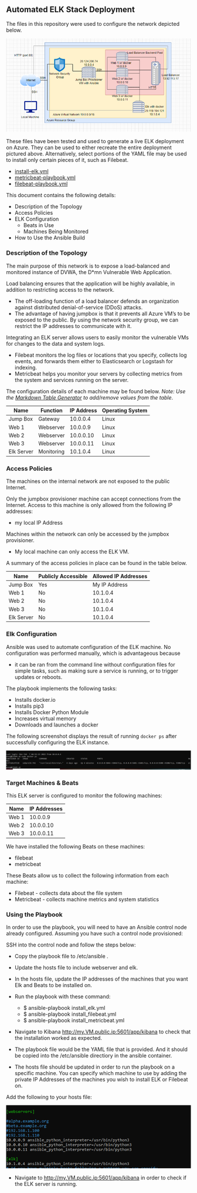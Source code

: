 ## Automated ELK Stack Deployment

The files in this repository were used to configure the network depicted below.

![diagram](https://github.com/Jessicabrownsugar/Elk_stack_Project/blob/main/Images/Diagram.PNG)

These files have been tested and used to generate a live ELK deployment on Azure. They can be used to either recreate the entire deployment pictured above. Alternatively, select portions of the YAML file may be used to install only certain pieces of it, such as Filebeat.

  - [install-elk.yml](https://github.com/Jessicabrownsugar/Elk_stack_Project/blob/main/Ansible/install-elk.yml.txt)
  - [metricbeat-playbook.yml](https://github.com/Jessicabrownsugar/Elk_stack_Project/blob/main/Ansible/Metricbeat-Playbook.yml.txt)
  - [filebeat-playbook.yml](https://github.com/Jessicabrownsugar/Elk_stack_Project/blob/main/Ansible/filebeat-playbook.yml.txt)

This document contains the following details:
- Description of the Topology
- Access Policies
- ELK Configuration
  - Beats in Use
  - Machines Being Monitored
- How to Use the Ansible Build


### Description of the Topology

The main purpose of this network is to expose a load-balanced and monitored instance of DVWA, the D*mn Vulnerable Web Application.

Load balancing ensures that the application will be highly available, in addition to restricting access to the network.
- The off-loading function of a load balancer defends an organization against distributed denial-of-service (DDoS) attacks.  
- The advantage of having jumpbox is that it  prevents all Azure VM’s to be exposed to the public. By using the network security group, we can restrict the IP addresses to communicate with it.

Integrating an ELK server allows users to easily monitor the vulnerable VMs for changes to the data and system logs.
- Filebeat monitors the log files or locations that you specify, collects log events, and forwards them either to Elasticsearch or Logstash for indexing.
- Metricbeat helps you monitor your servers by collecting metrics from the system and services running on the server.

The configuration details of each machine may be found below.
_Note: Use the [Markdown Table Generator](http://www.tablesgenerator.com/markdown_tables) to add/remove values from the table_.

| Name     | Function | IP Address | Operating System |
|----------|----------|------------|------------------|
| Jump Box | Gateway  | 10.0.0.4| Linux            |
| Web 1     |  Webserver | 10.0.0.9   | Linux          |
| Web 2     | Webserver | 10.0.0.10    |   Linux         |
| Web 3    |  Webserver |  10.0.0.11    | Linux          |
| Elk Server| Monitoring| 10.1.0.4| Linux|
### Access Policies

The machines on the internal network are not exposed to the public Internet. 

Only the jumpbox provisioner machine can accept connections from the Internet. Access to this machine is only allowed from the following IP addresses:
- my local IP Address

Machines within the network can only be accessed by the jumpbox provisioner.
- My local machine can only access the ELK VM.

A summary of the access policies in place can be found in the table below.

| Name     | Publicly Accessible | Allowed IP Addresses |
|----------|---------------------|----------------------|
| Jump Box | Yes             | My IP Address   |
|  Web 1     |      No       |     10.1.0.4         |
|    Web 2   |  No          |      10.1.0.4        |
|Web 3	| No	|	10.1.0.4|
| Elk Server| No| 10.1.0.4|

### Elk Configuration

Ansible was used to automate configuration of the ELK machine. No configuration was performed manually, which is advantageous because
-  it can be ran from the command line without configuration files for simple tasks, such as making sure a service is running, or to trigger updates or reboots.


The playbook implements the following tasks:

- Installs docker.io
- Installs pip3
- Installs Docker Python Module
- Increases virtual memory
- Downloads and launches a docker

The following screenshot displays the result of running `docker ps` after successfully configuring the ELK instance.

![docker-ps](Images/docker_ps.PNG)

### Target Machines & Beats
This ELK server is configured to monitor the following machines:

| Name     |IP Addresses |
|----------|---------------------|
|  Web 1     |     10.0.0.9       |
|    Web 2|     10.0.0.10             |
|Web 3	|	10.0.0.11|



We have installed the following Beats on these machines:
- filebeat
- metricbeat

These Beats allow us to collect the following information from each machine:
- Filebeat - collects data about the file system
- Metricbeat - collects machine metrics and system statistics

### Using the Playbook
In order to use the playbook, you will need to have an Ansible control node already configured. Assuming you have such a control node provisioned: 

SSH into the control node and follow the steps below:

- Copy the playbook file to /etc/ansible .
- Update the hosts file to include webserver and elk. 
- In the hosts file, update the IP addresses of the machines that you want Elk and Beats to be installed on.
- Run the playbook with these command: 
  - $ ansible-playbook install_elk.yml 
  - $ ansible-playbook install_filebeat.yml 
  - $ ansible-playbook install_metricbeat.yml

- Navigate to Kibana http://my.VM.public.ip:5601/app/kibana to check that the installation worked as expected.


- The playbook file would be the YAML file that is provided. And it should be copied into the /etc/ansible directiory in the ansible container.

- The hosts file should be updated in order to run the playbook on a specific machine. 
You can specify which machine to use by adding the private IP Addresses of the machines you wish to install ELK or Filebeat on.

Add the following to your hosts file:

![hostfile](https://github.com/Jessicabrownsugar/Elk_stack_Project/blob/main/Images/Updatehostsfile.PNG)



- Navigate to http://my.VM.public.ip:5601/app/kibana  in order to check if the ELK server is running.






